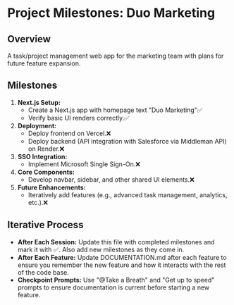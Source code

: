 # Project Milestones: Duo Marketing

## Overview
A task/project management web app for the marketing team with plans for future feature expansion.

## Milestones
1. **Next.js Setup:**  
   - Create a Next.js app with homepage text "Duo Marketing"✅
   - Verify basic UI renders correctly.✅
2. **Deployment:**  
   - Deploy frontend on Vercel.❌
   - Deploy backend (API integration with Salesforce via Middleman API) on Render.❌
3. **SSO Integration:**  
   - Implement Microsoft Single Sign-On.❌
4. **Core Components:**  
   - Develop navbar, sidebar, and other shared UI elements.❌
5. **Future Enhancements:**  
   - Iteratively add features (e.g., advanced task management, analytics, etc.).❌

## Iterative Process
- **After Each Session:** Update this file with completed milestones and mark it with ✅. Also add new milestones as they come in.
- **After Each Feature:** Update DOCUMENTATION.md after each feature to ensure you remember the new feature and how it interacts with the rest of the code base.
- **Checkpoint Prompts:** Use "@Take a Breath" and "Get up to speed" prompts to ensure documentation is current before starting a new feature.
